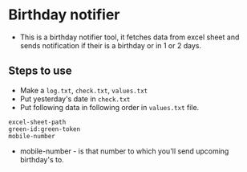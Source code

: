 # Birthday notifier

- This is a birthday notifier tool, it fetches data from excel sheet and sends notification if their is a birthday or in 1 or 2 days.

## Steps to use

- Make a `log.txt`, `check.txt`, `values.txt`
- Put yesterday's date in `check.txt` 
- Put following data in following order in `values.txt` file.

```
excel-sheet-path
green-id:green-token
mobile-number
```
- mobile-number - is that number to which you'll send upcoming birthday's to.

